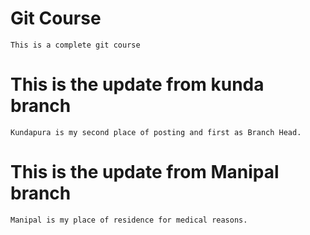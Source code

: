 # Git Course
    This is a complete git course

# This is the update from kunda branch
    Kundapura is my second place of posting and first as Branch Head.

# This is the update from Manipal branch
    Manipal is my place of residence for medical reasons.
